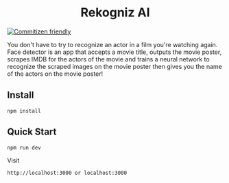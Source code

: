 <h1 align="center"> Rekogniz AI</h1>

[![Commitizen friendly](https://img.shields.io/badge/commitizen-friendly-brightgreen.svg)](http://commitizen.github.io/cz-cli/)

You don't have to try to recognize an actor in a film you're watching again. Face detector is an app that accepts a movie title, outputs the movie poster, scrapes IMDB for the actors of the movie and trains a neural network to recognize the scraped images on the movie poster then gives you the name of the actors on the movie poster!

## Install

```
npm install
```

## Quick Start

```
npm run dev
```

Visit

```
http://localhost:3000 or localhost:3000
```
